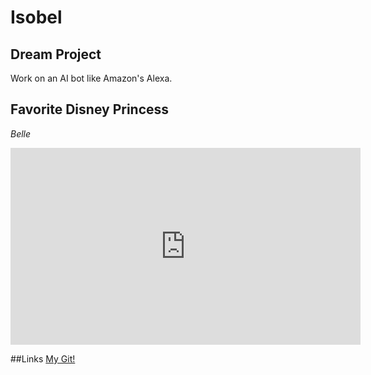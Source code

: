 # Isobel

## Dream Project
Work on an AI bot like Amazon's Alexa. 

## Favorite Disney Princess
*Belle*

<iframe width="560" height="315" src="https://www.youtube.com/embed/11fOJ3JckVo" frameborder="0" allowfullscreen></iframe>

##Links
[My Git!](https://github.com/isobelsv)



